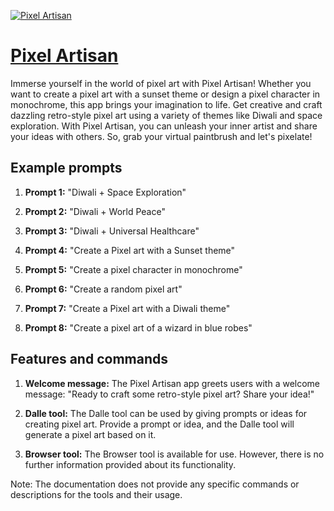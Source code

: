 [![Pixel Artisan](https://files.oaiusercontent.com/file-Is6VsiFGXKtt29vUt226bTlM?se=2123-10-18T02%3A04%3A55Z&sp=r&sv=2021-08-06&sr=b&rscc=max-age%3D31536000%2C%20immutable&rscd=attachment%3B%20filename%3Df6b8f8de-b30a-40b0-a90d-30eefda7eb36.png&sig=i4fzG0H7L9Bo2KPYkWVjv7VFgOS6E5UMw40lSv8VyY8%3D)](https://chat.openai.com/g/g-ukZb5iKId-pixel-artisan)

# [Pixel Artisan](https://chat.openai.com/g/g-ukZb5iKId-pixel-artisan)

Immerse yourself in the world of pixel art with Pixel Artisan! Whether you want to create a pixel art with a sunset theme or design a pixel character in monochrome, this app brings your imagination to life. Get creative and craft dazzling retro-style pixel art using a variety of themes like Diwali and space exploration. With Pixel Artisan, you can unleash your inner artist and share your ideas with others. So, grab your virtual paintbrush and let's pixelate!

## Example prompts

1. **Prompt 1:** "Diwali + Space Exploration"

2. **Prompt 2:** "Diwali + World Peace"

3. **Prompt 3:** "Diwali + Universal Healthcare"

4. **Prompt 4:** "Create a Pixel art with a Sunset theme"

5. **Prompt 5:** "Create a pixel character in monochrome"

6. **Prompt 6:** "Create a random pixel art"

7. **Prompt 7:** "Create a Pixel art with a Diwali theme"

8. **Prompt 8:** "Create a pixel art of a wizard in blue robes"


## Features and commands

1. **Welcome message:** The Pixel Artisan app greets users with a welcome message: "Ready to craft some retro-style pixel art? Share your idea!"

2. **Dalle tool:** The Dalle tool can be used by giving prompts or ideas for creating pixel art. Provide a prompt or idea, and the Dalle tool will generate a pixel art based on it.

3. **Browser tool:** The Browser tool is available for use. However, there is no further information provided about its functionality.

Note: The documentation does not provide any specific commands or descriptions for the tools and their usage.